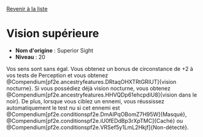 [Revenir à la liste](..)

# Vision supérieure

 * **Nom d'origine** : Superior Sight
 * **Niveau** : 20


<p><span>Vos sens sont sans égal. Vous obtenez un bonus de circonstance de +2 à vos tests de Perception et vous obtenez @Compendium[pf2e.ancestryfeatures.DRtaqOHXTRtGRIUT]{vision nocturne}. Si vous possédiez déjà vision nocturne, vous obtenez @Compendium[pf2e.ancestryfeatures.HHVQDp61ehcpdiU8]{vision dans le noir}. De plus, lorsque vous ciblez un ennemi, vous réussissez automatiquement le test nu si cet ennemi est @Compendium[pf2e.conditionspf2e.DmAIPqOBomZ7H95W]{Masqué}, @Compendium[pf2e.conditionspf2e.iU0fEDdBp3rXpTMC]{Caché} ou @Compendium[pf2e.conditionspf2e.VRSef5y1LmL2Hkjf]{Non-détecté}.&nbsp;</span></p>